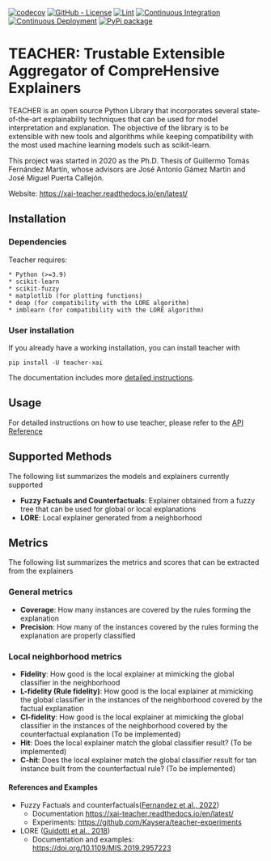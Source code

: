 [![codecov](https://codecov.io/gh/Kaysera/teacher/branch/main/graph/badge.svg?token=QFA17A64EW)](https://codecov.io/gh/Kaysera/teacher)
[![GitHub - License](https://img.shields.io/github/license/Kaysera/teacher?logo=github&style=flat&color=green)](https://github.com/Kaysera/teacher/blob/main/LICENSE)
[![Lint](https://github.com/Kaysera/teacher/actions/workflows/linting.yml/badge.svg)](https://github.com/Kaysera/teacher/actions/workflows/linting.yml)
[![Continuous Integration](https://github.com/Kaysera/teacher/actions/workflows/integration.yml/badge.svg)](https://github.com/Kaysera/teacher/actions/workflows/integration.yml)
[![Continuous Deployment](https://github.com/Kaysera/teacher/actions/workflows/python-publish.yml/badge.svg)](https://github.com/Kaysera/teacher/actions/workflows/python-publish.yml)
[![PyPi package](https://badge.fury.io/py/teacher-xai.svg)](https://pypi.org/project/teacher-xai/)

# TEACHER: Trustable Extensible Aggregator of CompreHensive Explainers

TEACHER is an open source Python Library that incorporates several state-of-the-art 
explainability techniques that can be used for model interpretation and explanation. 
The objective of the library is to be extensible with new tools and algorithms while 
keeping compatibility with the most used machine learning models such as scikit-learn.

This project was started in 2020 as the Ph.D. Thesis of Guillermo Tomás Fernández Martín,
whose advisors are José Antonio Gámez Martín and José Miguel Puerta Callejón.

Website: <https://xai-teacher.readthedocs.io/en/latest/>

## Installation

### Dependencies

Teacher requires:

    * Python (>=3.9)
    * scikit-learn 
    * scikit-fuzzy
    * matplotlib (for plotting functions)
    * deap (for compatibility with the LORE algorithm)
    * imblearn (for compatibility with the LORE algorithm)

### User installation

If you already have a working installation, you can install teacher with 

```shell
pip install -U teacher-xai
```

The documentation includes more [detailed instructions](https://xai-teacher.readthedocs.io/en/latest/users/installing/index.html).

## Usage

For detailed instructions on how to use teacher, please refer to the [API Reference](https://xai-teacher.readthedocs.io/en/latest/api/index.html)

## Supported Methods

The following list summarizes the models and explainers currently supported
- **Fuzzy Factuals and Counterfactuals**: Explainer obtained from a fuzzy tree that can be used for global or local explanations
- **LORE**: Local explainer generated from a neighborhood
  
## Metrics

The following list summarizes the metrics and scores that can be extracted from the explainers

### General metrics
- **Coverage**: How many instances are covered by the rules forming the explanation
- **Precision**: How many of the instances covered by the rules forming the explanation are properly classified

### Local neighborhood metrics 
- **Fidelity**: How good is the local explainer at mimicking the global classifier in the neighborhood
- **L-fidelity (Rule fidelity)**: How good is the local explainer at mimicking the global classifier in the instances of the neighborhood covered by the factual explanation
- **Cl-fidelity**: How good is the local explainer at mimicking the global classifier in the instances of the neighborhood covered by the counterfactual explanation (To be implemented)
- **Hit**: Does the local explainer match the global classifier result? (To be implemented)
- **C-hit**: Does the local explainer match the global classifier result for tan instance built from the counterfactual rule? (To be implemented)

#### References and Examples
- Fuzzy Factuals and counterfactuals([Fernandez et al., 2022](https://doi.org/10.1109/TFUZZ.2022.3179582))
  - Documentation <https://xai-teacher.readthedocs.io/en/latest/>
  - Experiments: <https://github.com/Kaysera/teacher-experiments>
- LORE ([Guidotti et al., 2018](https://doi.org/10.1109/MIS.2019.2957223))
  - Documentation and examples: <https://doi.org/10.1109/MIS.2019.2957223>